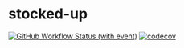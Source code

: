 # stocked-up

[![GitHub Workflow Status (with event)](https://img.shields.io/github/actions/workflow/status/MrBartusek/stocked-up/ci.yaml)](https://github.com/MrBartusek/stocked-up/actions)
[![codecov](https://codecov.io/github/MrBartusek/stocked-up/graph/badge.svg?token=pQC25vzuqW)](https://codecov.io/github/MrBartusek/stocked-up)
